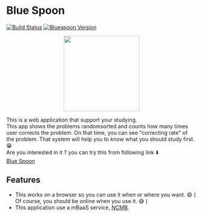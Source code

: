 # Blue Spoon

[![Build Status](https://dev.azure.com/capra314cabra/blue-spoon/_apis/build/status/capra314cabra.blue-spoon?branchName=master)](https://dev.azure.com/capra314cabra/blue-spoon/_build/latest?definitionId=3&branchName=master)
[![Bluespoon Version](https://img.shields.io/badge/bluespoon_version-1.7-blue.svg)](https://capra314cabra.github.io/blue-spoon/index.html)

<p align="center"><img width=200 src="https://github.com/capra314cabra/blue-spoon/blob/master/img/logo.svg" /></p>

This is a web application that support your studying.  
This app shows the problems randomsorted and counts how many times user corrects the problem. On that time, you can see "correcting rate" of the problem. That system will help you to know what you should study first. :grin:  
Are you interested in it ? you can try this from following link :arrow_down:  
[Blue Spoon](https://capra314cabra.github.io/blue-spoon/index.html)

## Features

- This works on a browser so you can use it when or where you want. :smile: ( Of course, you should be online when you use it. :sweat_smile: )
- This application use a mBaaS service, [NCMB](https://mbaas.nifcloud.com/).
